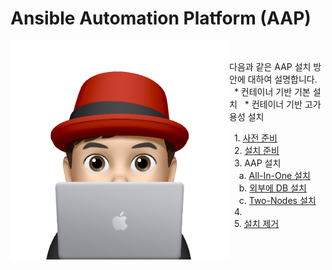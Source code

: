 # Ansible Automation Platform (AAP)



<img align="left" src="/images/이승일--II_컴퓨터.png" width="350px" height="350px" title="100px" alt="안녕"></img><br>

다음과 같은 AAP 설치 방안에 대하여 설명합니다.
&nbsp;&nbsp;* 컨테이너 기반 기본 설치
&nbsp;&nbsp;* 컨테이너 기반 고가용성 설치

&nbsp;&nbsp;1. [사전 준비](documents/pre-requisites.md)<br>
&nbsp;&nbsp;2. [설치 준비](documents/pre-installation.md)<br>
&nbsp;&nbsp;3. AAP 설치<br>
&nbsp;&nbsp;&nbsp;&nbsp;a. [All-In-One 설치](documents/install-all-in-one.md)<br>
&nbsp;&nbsp;&nbsp;&nbsp;b. [외부에 DB 설치](documents/install-external-db.md)<br>
&nbsp;&nbsp;&nbsp;&nbsp;c. [Two-Nodes 설치](documents/install-two-nodes.md)<br>
&nbsp;&nbsp;4. []()<br>
&nbsp;&nbsp;5. [설치 제거](documents/un-installation.md)<br>

